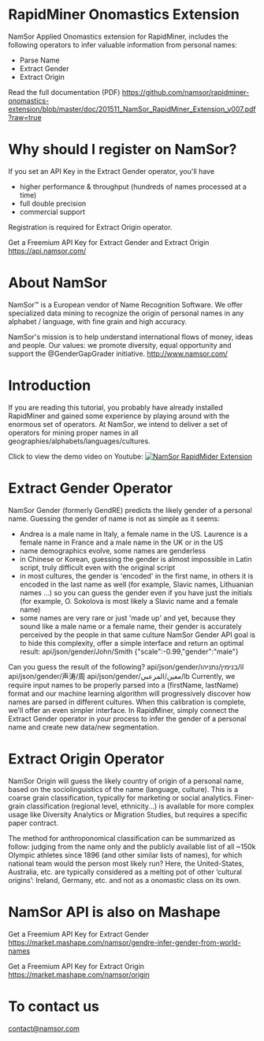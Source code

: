 RapidMiner Onomastics Extension
===============================

NamSor Applied Onomastics extension for RapidMiner, includes the following operators to infer valuable information from personal names:
- Parse Name
- Extract Gender
- Extract Origin

Read the full documentation (PDF) https://github.com/namsor/rapidminer-onomastics-extension/blob/master/doc/201511_NamSor_RapidMiner_Extension_v007.pdf?raw=true

# Why should I register on NamSor?
If you set an API Key in the Extract Gender operator, you'll have
- higher performance & throughput (hundreds of names processed at a time)
- full double precision
- commercial support 

Registration is required for Extract Origin operator.

Get a Freemium API Key for Extract Gender and Extract Origin
https://api.namsor.com/

# About NamSor
NamSor™  is a European vendor of Name Recognition Software. We offer specialized data mining to recognize the origin of personal names in any alphabet / language, with fine grain and high accuracy. 

NamSor's mission is to help understand international flows of money, ideas and people. 
Our values: we promote diversity, equal opportunity and support the @GenderGapGrader initiative.
http://www.namsor.com/

# Introduction

If you are reading this tutorial, you probably have already installed RapidMiner and gained some experience by playing around with the enormous set of operators.
At NamSor, we intend to deliver a set of operators for mining proper names in all geographies/alphabets/languages/cultures. 

Click to view the demo video on Youtube:
[![NamSor RapidMider Extension](http://img.youtube.com/vi/VWSZBxXd4OY/0.jpg)](http://www.youtube.com/watch?v=VWSZBxXd4OY "NamSor RapidMider Extension")

# Extract Gender Operator
NamSor Gender (formerly GendRE) predicts the likely gender of a personal name. Guessing the gender of name is not as simple as it seems:
- Andrea is a male name in Italy, a female name in the US. Laurence is a female name in France and a male name in the UK or in the US
- name demographics evolve, some names are genderless
- in Chinese or Korean, guessing the gender is almost impossible in Latin script, truly difficult even with the original script
- in most cultures, the gender is 'encoded' in the first name, in others it is encoded in the last name as well (for example, Slavic names, Lithuanian names ...) so you can guess the gender even if you have just the initials (for example, O. Sokolova is most likely a Slavic name and a female name)
- some names are very rare or just 'made up' and yet, because they sound like a male name or a female name, their gender is accurately perceived by the people in that same culture
NamSor Gender API goal is to hide this complexity, offer a simple interface and return an optimal result:
api/json/gender/John/Smith
{"scale":-0.99,"gender":"male"}

Can you guess the result of the following?
api/json/gender/בנימין/נתניהו/il 
api/json/gender/声涛/周
api/json/gender/معين/المرعبي/lb
Currently, we require input names to be properly parsed into a (firstName, lastName) format and our machine learning algorithm will progressively discover how names are parsed in different cultures. When this calibration is complete, we'll offer an even simpler interface. 
In RapidMiner, simply connect the Extract Gender operator in your process to infer the gender of a personal name and create new data/new segmentation.

# Extract Origin Operator
NamSor Origin will guess the likely country of origin of a personal name, based on the sociolinguistics of the name (language, culture). This is a coarse grain classification, typically for marketing or social analytics. Finer-grain classification (regional level, ethnicity...) is available for more complex usage like Diversity Analytics or Migration Studies, but requires a specific paper contract.

The method for anthroponomical classification can be summarized as follow: judging from the name only and the publicly available list of all ~150k Olympic athletes since 1896 (and other similar lists of names), for which national team would the person most likely run? Here, the United-States, Australia, etc. are typically considered as a melting pot of other ‘cultural origins’: Ireland, Germany, etc. and not as a onomastic class on its own.

# NamSor API is also on Mashape

Get a Freemium API Key for Extract Gender
https://market.mashape.com/namsor/gendre-infer-gender-from-world-names

Get a Freemium API Key for Extract Origin
https://market.mashape.com/namsor/origin

# To contact us
contact@namsor.com
